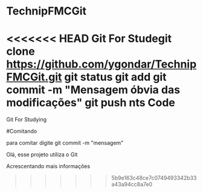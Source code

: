 # TechnipFMCGit
<<<<<<< HEAD
Git For Studegit clone https://github.com/ygondar/TechnipFMCGit.git
git status
git add <arquivo>
git commit -m "Mensagem óbvia das modificações"
git push
nts Code
=======
Git For Studying

#Comitando

para comitar digite git commit -m "mensagem"

Olá, esse projeto utiliza o Git

Acrescentando mais informações
>>>>>>> 5b9e163c48ce7c0749493342b33a43a94cc8a7e0
